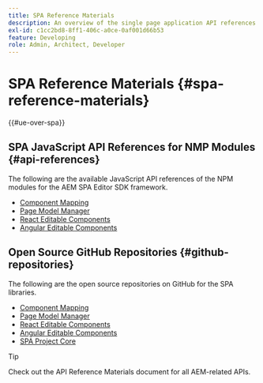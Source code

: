 ```yaml
---
title: SPA Reference Materials
description: An overview of the single page application API references and source code repositories
exl-id: c1cc2bd8-8ff1-406c-a0ce-0af001d66b53
feature: Developing
role: Admin, Architect, Developer
---
```

# SPA Reference Materials {#spa-reference-materials}

{{#ue-over-spa}}

## SPA JavaScript API References for NMP Modules {#api-references}

The following are the available JavaScript API references of the NPM modules for the AEM SPA Editor SDK framework.

* [Component Mapping](https://www.npmjs.com/package/@adobe/aem-spa-component-mapping)
* [Page Model Manager](https://www.npmjs.com/package/@adobe/aem-spa-model-manager)
* [React Editable Components](https://www.npmjs.com/package/@adobe/aem-react-editable-components)
* [Angular Editable Components](https://www.npmjs.com/package/@adobe/aem-angular-editable-components)

## Open Source GitHub Repositories {#github-repositories}

The following are the open source repositories on GitHub for the SPA libraries.

* [Component Mapping](https://github.com/adobe/aem-spa-component-mapping)
* [Page Model Manager](https://github.com/adobe/aem-spa-page-model-manager)
* [React Editable Components](https://github.com/adobe/aem-react-editable-components)
* [Angular Editable Components](https://github.com/adobe/aem-angular-editable-components)
* [SPA Project Core](https://github.com/adobe/aem-spa-project-core)

>[!TIP]
>
>Check out the API Reference Materials document for all AEM-related APIs.
